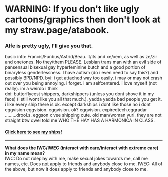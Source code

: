 # WARNING: If you don't like ugly cartoons/graphics then don't look at my straw.page/atabook. 
### Alfe is pretty ugly, I'll give you that.
basic info: Francis/Funbus/Astrid/Beau. it/its and xe/xem, as well as ze/zir and one/ones. No they/them PLEASE. Lesbian trans man with an evil side of pansensual bisexual gay hyperfeminine butch and a good portion of binaryless genderlessness. I have autism (do i even need to say this?) and possibly BPD/NPD.
byi: i get attached way too easily. i may or may not crash out over you being annoying. i forget. i am selfcentered. i love myself (not really). im a weirdo  i think<br>
dni: butterflycest shippers, darkshippers (unless you dont shove it in my face) (i still wont like you all that much.), yadda yadda bad people you get it.<br>
i like every ship there is ok. except darkships i dont like those no i dont<br>
eggvision eggvision. eggvision. ok? eggvision. expiredtech.eggradar .........drool.s. eggson x vee shipping cute. old man/woman yuri. they are not straight btw qwel told me WHO THE HAY HAS A HARMONICA IN CLASS.<br>
#### <a href="https://eggvision.straw.page/">Click here to see my ships!</a>
<hr>
<b>What does the IWC/IWEC (interact with care/interact with extreme care) in my name mean?</b><br>
IWC: Do not roleplay with me, make sexual jokes towards me, call me names, etc. Does <u>not</u> apply to friends and anybody close to me.
IWEC: All of the above, but now it does apply to friends and anybody close to me. 

